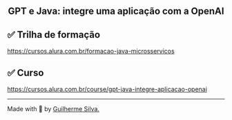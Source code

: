 <h2 align="center"> <b> GPT e Java: integre uma aplicação com a OpenAI </b> </h2>


## ✅ Trilha de formação
https://cursos.alura.com.br/formacao-java-microsservicos

## ✅ Curso
https://cursos.alura.com.br/course/gpt-java-integre-aplicacao-openai

---
Made with 💟 by [Guilherme Silva.](https://github.com/guilhermehenrysilva) 
